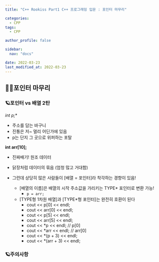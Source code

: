 ```yaml
---
title: "C++ Rookiss Part1 C++ 프로그래밍 입문 : 포인터 마무리"

categories:
  - CPP
tags:
  - CPP

author_profile: false

sidebar:
  nav: "docs"

date: 2022-03-23
last_modified_at: 2022-03-23
---
```



## 🙇‍♀️포인터 마무리


### 🪐포인터 vs 배열 2탄


**int* p;**
* 주소를 담는 바구니
* 진퉁은 저~ 멀리 어딘가에 있음
* p는 단지 그 곳으로 위퍼하는 포탈


**int arr[10];**
* 진짜배기! 원조 데이터
* 닭장처럼 데이터의 묶음 (엄청 많고 거대함)


* 그런데 상당히 많은 사람들이 [배열 = 포인터]라 착각하는 경향이 있음!
    - [배열의 이름]은 배열의 시작 주소값을 가리키는 TYPE* 포인터로 변환 가능!
        * `p = arr;`
    - [TYPE형 1차원 배열]과 [TYPE*형 포인터]는 완전히 호환이 된다
        * cout << p[0] << endl;
        * cout << arr[0] << endl;
        * cout << p[5] << endl;
        * cout << arr[5] << endl;
        * cout << *p << endl; // p[0]
        * cout << *arr << endl; // arr[0]
        * cout << *(p + 3) << endl;
        * cout << *(arr + 3) << endl;


### 🪐주의사항